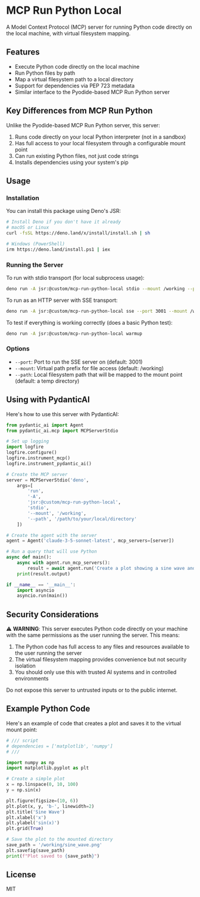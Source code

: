 # MCP Run Python Local

A Model Context Protocol (MCP) server for running Python code directly on the local machine, with virtual filesystem mapping.

## Features

- Execute Python code directly on the local machine
- Run Python files by path 
- Map a virtual filesystem path to a local directory
- Support for dependencies via PEP 723 metadata
- Similar interface to the Pyodide-based MCP Run Python server

## Key Differences from MCP Run Python

Unlike the Pyodide-based MCP Run Python server, this server:

1. Runs code directly on your local Python interpreter (not in a sandbox)
2. Has full access to your local filesystem through a configurable mount point
3. Can run existing Python files, not just code strings
4. Installs dependencies using your system's pip

## Usage

### Installation

You can install this package using Deno's JSR:

```bash
# Install Deno if you don't have it already
# macOS or Linux
curl -fsSL https://deno.land/x/install/install.sh | sh

# Windows (PowerShell)
irm https://deno.land/install.ps1 | iex
```

### Running the Server

To run with stdio transport (for local subprocess usage):

```bash
deno run -A jsr:@custom/mcp-run-python-local stdio --mount /working --path /path/to/your/local/directory
```

To run as an HTTP server with SSE transport:

```bash
deno run -A jsr:@custom/mcp-run-python-local sse --port 3001 --mount /working --path /path/to/your/local/directory
```

To test if everything is working correctly (does a basic Python test):

```bash
deno run -A jsr:@custom/mcp-run-python-local warmup
```

### Options

- `--port`: Port to run the SSE server on (default: 3001)
- `--mount`: Virtual path prefix for file access (default: /working)
- `--path`: Local filesystem path that will be mapped to the mount point (default: a temp directory)

## Using with PydanticAI

Here's how to use this server with PydanticAI:

```python
from pydantic_ai import Agent
from pydantic_ai.mcp import MCPServerStdio

# Set up logging
import logfire
logfire.configure()
logfire.instrument_mcp()
logfire.instrument_pydantic_ai()

# Create the MCP server
server = MCPServerStdio('deno',
    args=[
        'run',
        '-A',
        'jsr:@custom/mcp-run-python-local',
        'stdio',
        '--mount', '/working',
        '--path', '/path/to/your/local/directory'
    ])

# Create the agent with the server
agent = Agent('claude-3-5-sonnet-latest', mcp_servers=[server])

# Run a query that will use Python
async def main():
    async with agent.run_mcp_servers():
        result = await agent.run('Create a plot showing a sine wave and save it to a file')
    print(result.output)

if __name__ == '__main__':
    import asyncio
    asyncio.run(main())
```

## Security Considerations

⚠️ **WARNING**: This server executes Python code directly on your machine with the same permissions as the user running the server. This means:

1. The Python code has full access to any files and resources available to the user running the server
2. The virtual filesystem mapping provides convenience but not security isolation
3. You should only use this with trusted AI systems and in controlled environments

Do not expose this server to untrusted inputs or to the public internet.

## Example Python Code

Here's an example of code that creates a plot and saves it to the virtual mount point:

```python
# /// script
# dependencies = ['matplotlib', 'numpy']
# ///

import numpy as np
import matplotlib.pyplot as plt

# Create a simple plot
x = np.linspace(0, 10, 100)
y = np.sin(x)

plt.figure(figsize=(10, 6))
plt.plot(x, y, 'b-', linewidth=2)
plt.title('Sine Wave')
plt.xlabel('x')
plt.ylabel('sin(x)')
plt.grid(True)

# Save the plot to the mounted directory
save_path = '/working/sine_wave.png'
plt.savefig(save_path)
print(f"Plot saved to {save_path}")
```

## License

MIT